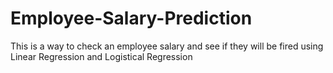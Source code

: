 # Employee-Salary-Prediction
This is a way to check an employee salary and see if they will be fired using Linear Regression and Logistical Regression 
